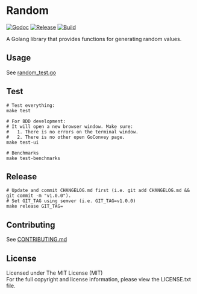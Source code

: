 # Random

[![Godoc][doc-image]][doc-url] [![Release][release-image]][release-url] [![Build][build-image]][build-url]

A Golang library that provides functions for generating random values.

## Usage

See [random_test.go](random_test.go)

## Test

```shell
# Test everything:
make test

# For BDD development:
# It will open a new browser window. Make sure:
#   1. There is no errors on the terminal window.
#   2. There is no other open GoConvey page.
make test-ui

# Benchmarks
make test-benchmarks
```

## Release

```shell
# Update and commit CHANGELOG.md first (i.e. git add CHANGELOG.md && git commit -m "v1.0.0").
# Set GIT_TAG using semver (i.e. GIT_TAG=v1.0.0)
make release GIT_TAG=
```

## Contributing

See [CONTRIBUTING.md](CONTRIBUTING.md)

## License

Licensed under The MIT License (MIT)  
For the full copyright and license information, please view the LICENSE.txt file.

[doc-url]: https://pkg.go.dev/github.com/devfacet/random
[doc-image]: https://pkg.go.dev/badge/github.com/devfacet/random

[release-url]: https://github.com/devfacet/random/releases/latest
[release-image]: https://img.shields.io/github/release/devfacet/random.svg?style=flat-square

[build-url]: https://github.com/devfacet/random/actions/workflows/test.yaml
[build-image]: https://github.com/devfacet/random/actions/workflows/test.yaml/badge.svg
